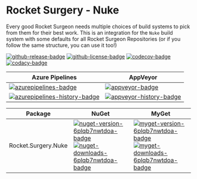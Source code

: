 # Rocket Surgery - Nuke

Every good Rocket Surgeon needs multiple choices of build systems to pick from them for their best work.  This is an integration for the `Nuke` build system with some defaults for all Rocket Surgeon Repositories (or if you follow the same structure, you can use it too!)

<!-- badges -->
[![github-release-badge]][github-release]
[![github-license-badge]][github-license]
[![codecov-badge]][codecov]
[![codacy-badge]][codacy]
<!-- badges -->

<!-- history badges -->
| Azure Pipelines | AppVeyor |
| --------------- | -------- |
| [![azurepipelines-badge]][azurepipelines] | [![appveyor-badge]][appveyor] |
| [![azurepipelines-history-badge]][azurepipelines-history] | [![appveyor-history-badge]][appveyor-history] |
<!-- history badges -->

<!-- nuget packages -->
| Package | NuGet | MyGet |
| ------- | ----- | ----- |
| Rocket.Surgery.Nuke | [![nuget-version-6plqb7nwtdoa-badge]![nuget-downloads-6plqb7nwtdoa-badge]][nuget-6plqb7nwtdoa] | [![myget-version-6plqb7nwtdoa-badge]![myget-downloads-6plqb7nwtdoa-badge]][myget-6plqb7nwtdoa] |
<!-- nuget packages -->

<!-- generated references -->
[github-release]: https://github.com/RocketSurgeonsGuild/Nuke/releases/latest
[github-release-badge]: https://img.shields.io/github/release/RocketSurgeonsGuild/Nuke.svg?logo=github&style=flat "Latest Release"
[github-license]: https://github.com/RocketSurgeonsGuild/Nuke/blob/master/LICENSE
[github-license-badge]: https://img.shields.io/github/license/RocketSurgeonsGuild/Nuke.svg?style=flat "License"
[codecov]: https://codecov.io/gh/RocketSurgeonsGuild/Nuke
[codecov-badge]: https://img.shields.io/codecov/c/github/RocketSurgeonsGuild/Nuke.svg?color=E03997&label=codecov&logo=codecov&logoColor=E03997&style=flat "Code Coverage"
[codacy]: https://www.codacy.com/app/RocketSurgeonsGuild/Nuke
[codacy-badge]: https://api.codacy.com/project/badge/Grade/d31c561959b34f35ae2d99979bfb239a "Codacy"
[azurepipelines]: https://rocketsurgeonsguild.visualstudio.com/Libraries/_build/latest?definitionId=31&branchName=master
[azurepipelines-badge]: https://img.shields.io/azure-devops/build/rocketsurgeonsguild/Libraries/31.svg?color=98C6FF&label=azure%20pipelines&logo=azuredevops&logoColor=98C6FF&style=flat "Azure Pipelines Status"
[azurepipelines-history]: https://rocketsurgeonsguild.visualstudio.com/Libraries/_build?definitionId=31&branchName=master
[azurepipelines-history-badge]: https://buildstats.info/azurepipelines/chart/rocketsurgeonsguild/Libraries/31?includeBuildsFromPullRequest=false "Azure Pipelines History"
[appveyor]: https://ci.appveyor.com/project/RocketSurgeonsGuild/Nuke
[appveyor-badge]: https://img.shields.io/appveyor/ci/RocketSurgeonsGuild/Nuke.svg?color=00b3e0&label=appveyor&logo=appveyor&logoColor=00b3e0&style=flat "AppVeyor Status"
[appveyor-history]: https://ci.appveyor.com/project/RocketSurgeonsGuild/Nuke/history
[appveyor-history-badge]: https://buildstats.info/appveyor/chart/RocketSurgeonsGuild/Nuke?includeBuildsFromPullRequest=false "AppVeyor History"
[nuget-6plqb7nwtdoa]: https://www.nuget.org/packages/Rocket.Surgery.Nuke/
[nuget-version-6plqb7nwtdoa-badge]: https://img.shields.io/nuget/v/Rocket.Surgery.Nuke.svg?color=004880&logo=nuget&style=flat-square "NuGet Version"
[nuget-downloads-6plqb7nwtdoa-badge]: https://img.shields.io/nuget/dt/Rocket.Surgery.Nuke.svg?color=004880&logo=nuget&style=flat-square "NuGet Downloads"
[myget-6plqb7nwtdoa]: https://www.myget.org/feed/rocket-surgeons-guild/package/nuget/Rocket.Surgery.Nuke
[myget-version-6plqb7nwtdoa-badge]: https://img.shields.io/myget/rocket-surgeons-guild/vpre/Rocket.Surgery.Nuke.svg?label=myget&color=004880&logo=nuget&style=flat-square "MyGet Pre-Release Version"
[myget-downloads-6plqb7nwtdoa-badge]: https://img.shields.io/myget/rocket-surgeons-guild/dt/Rocket.Surgery.Nuke.svg?color=004880&logo=nuget&style=flat-square "MyGet Downloads"
<!-- generated references -->

<!-- nuke-data
github:
  owner: RocketSurgeonsGuild
  repository: Nuke
azurepipelines:
  account: rocketsurgeonsguild
  teamproject: Libraries
  builddefinition: 31
appveyor:
  account: RocketSurgeonsGuild
  build: Nuke
myget:
  account: rocket-surgeons-guild
codacy:
  project: d31c561959b34f35ae2d99979bfb239a
-->